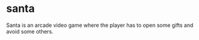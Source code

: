 santa
=====

Santa is an arcade video game where the player has to open some gifts and avoid some others.
